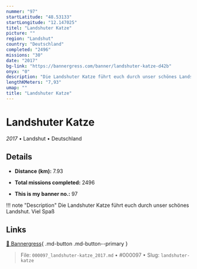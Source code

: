 ```yaml
---
nummer: "97"
startLatitude: "48.53133"
startLongitude: "12.147025"
titel: "Landshuter Katze"
picture: ""
region: "Landshut"
country: "Deutschland"
completed: "2496"
missions: "30"
date: "2017"
bg-link: "https://bannergress.com/banner/landshuter-katze-d42b"
onyx: "0"
description: "Die Landshuter Katze führt euch durch unser schönes Landshut. \nViel Spaß"
lengthKMeters: "7,93"
umap: ""
title: "Landshuter Katze"
---
```

# Landshuter Katze

*2017* • Landshut • Deutschland



## Details
- **Distance (km):** 7.93

- **Total missions completed:** 2496
- **This is my banner no.:** 97


!!! note "Description"
    Die Landshuter Katze führt euch durch unser schönes Landshut. 
Viel Spaß



## Links
[🔗 Bannergress](https://bannergress.com/banner/landshuter-katze-d42b){ .md-button .md-button--primary }



> File: `000097_landshuter-katze_2017.md` • #000097 • Slug: `landshuter-katze`
